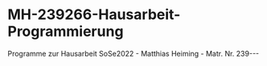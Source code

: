 # MH-239266-Hausarbeit-Programmierung
Programme zur Hausarbeit SoSe2022 - Matthias Heiming - Matr. Nr. 239---
